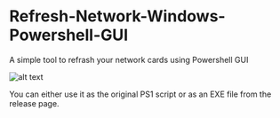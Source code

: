 # Refresh-Network-Windows-Powershell-GUI
A simple tool to refrash your network cards using Powershell GUI

![alt text](https://i.imgur.com/gaBSOmV.png)

You can either use it as the original PS1 script or as an EXE file from the release page.
